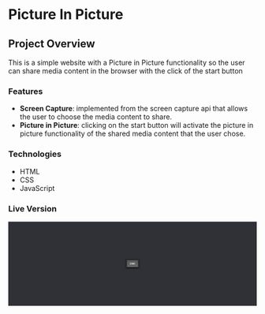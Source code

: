 # Picture In Picture

## Project Overview

This is a simple website with a Picture in Picture functionality so the user can share media content in the browser with the click of the start button

### Features

- **Screen Capture**: implemented from the screen capture api that allows the user to choose the media content to share.
- **Picture in Picture**: clicking on the start button will activate the picture in picture functionality of the shared media content that the user chose.

### Technologies

- HTML
- CSS
- JavaScript

### Live Version

<img src="/assets/images/project-images/Picture in Picture.png" />
